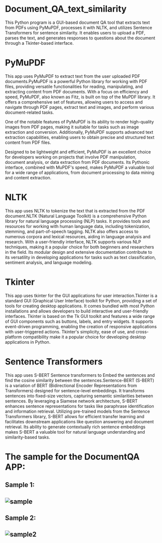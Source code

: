 # Document_QA_text_similarity
This Python program is a GUI-based document QA tool that extracts text from PDFs using PyMuPDF, processes it with NLTK, and utilizes Sentence Transformers for sentence similarity. It enables users to upload a PDF, parses the text, and generates responses to questions about the document through a Tkinter-based interface.

# PyMuPDF
This app uses PyMuPDF to extract text from the user uploaded PDF documents.PyMuPDF is a powerful Python library for working with PDF files, providing versatile functionalities for reading, manipulating, and extracting content from PDF documents. With a focus on efficiency and speed, PyMuPDF, also known as Fitz, is built on top of the MuPDF library. It offers a comprehensive set of features, allowing users to access and navigate through PDF pages, extract text and images, and perform various document-related tasks.

One of the notable features of PyMuPDF is its ability to render high-quality images from PDF pages, making it suitable for tasks such as image extraction and conversion. Additionally, PyMuPDF supports advanced text extraction capabilities, enabling users to obtain precise and structured text content from PDF files.

Designed to be lightweight and efficient, PyMuPDF is an excellent choice for developers working on projects that involve PDF manipulation, document analysis, or data extraction from PDF documents. Its Pythonic interface, combined with MuPDF's speed, makes PyMuPDF a valuable tool for a wide range of applications, from document processing to data mining and content extraction.

# NLTK
This app uses NLTK to tokenize the text that is extracted from the PDF document.NLTK (Natural Language Toolkit) is a comprehensive Python library for natural language processing (NLP) tasks. It provides tools and resources for working with human language data, including tokenization, stemming, and part-of-speech tagging. NLTK also offers access to numerous corpora and lexical resources, aiding in language analysis and research. With a user-friendly interface, NLTK supports various NLP techniques, making it a popular choice for both beginners and researchers in the field. Its modular design and extensive documentation contribute to its versatility in developing applications for tasks such as text classification, sentiment analysis, and language modeling.

# Tkinter
This app uses tkinter for the GUI applications for user interaction.Tkinter is a standard GUI (Graphical User Interface) toolkit for Python, providing a set of tools for creating desktop applications. It comes bundled with most Python installations and allows developers to build interactive and user-friendly interfaces. Tkinter is based on the Tk GUI toolkit and features a wide range of GUI components such as buttons, labels, and entry widgets. It supports event-driven programming, enabling the creation of responsive applications with user-triggered actions. Tkinter's simplicity, ease of use, and cross-platform compatibility make it a popular choice for developing desktop applications in Python.

# Sentence Transformers
This app uses S-BERT Sentence transformers to Embed the sentences and find the cosine similarity between the sentences.Sentence-BERT (S-BERT) is a variation of BERT (Bidirectional Encoder Representations from Transformers) designed for sentence-level embeddings. It transforms sentences into fixed-size vectors, capturing semantic similarities between sentences. By leveraging a Siamese network architecture, S-BERT enhances sentence representations for tasks like paraphrase identification and information retrieval. Utilizing pre-trained models from the Sentence Transformers library, S-BERT allows for efficient transfer learning and facilitates downstream applications like question answering and document retrieval. Its ability to generate contextually rich sentence embeddings makes S-BERT a valuable tool for natural language understanding and similarity-based tasks.

# The sample for the DocumentQA APP:
## Sample 1:
![sample](https://github.com/Prakashpraba/Document_QA_text_similarity/assets/100506541/00bcfa7e-7c69-4c24-b498-ddad150958c3)
------
## Sample 2:
![sample2](https://github.com/Prakashpraba/Document_QA_text_similarity/assets/100506541/503192f4-e5d3-4d10-88cd-a914792b8559)
-------
